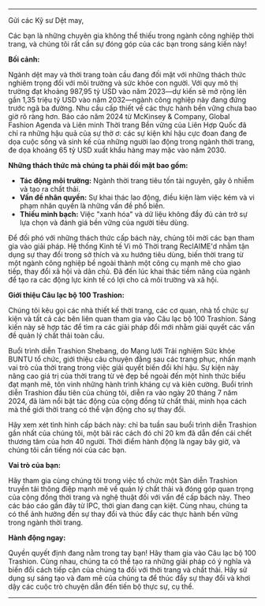 ---

Gửi các Kỹ sư Dệt may,

Các bạn là những chuyên gia không thể thiếu trong ngành công nghiệp thời trang, và chúng tôi rất cần sự đóng góp của các bạn trong sáng kiến này!

**Bối cảnh:**

Ngành dệt may và thời trang toàn cầu đang đối mặt với những thách thức nghiêm trọng đối với môi trường và sức khỏe con người. Với quy mô thị trường đạt khoảng 987,95 tỷ USD vào năm 2023—dự kiến sẽ mở rộng lên gần 1,35 triệu tỷ USD vào năm 2032—ngành công nghiệp này đang đứng trước ngã ba đường. Nhu cầu cấp thiết về các thực hành bền vững chưa bao giờ rõ ràng hơn. Báo cáo năm 2024 từ McKinsey & Company, Global Fashion Agenda và Liên minh Thời trang Bền vững của Liên Hợp Quốc đã chỉ ra những hậu quả của sự thờ ơ: các sự kiện khí hậu cực đoan đang đe dọa cuộc sống và sinh kế của những người lao động trong ngành thời trang, đe dọa khoảng 65 tỷ USD xuất khẩu hàng may mặc vào năm 2030.

**Những thách thức mà chúng ta phải đối mặt bao gồm:**

- **Tác động môi trường:** Ngành thời trang tiêu tốn tài nguyên, gây ô nhiễm và tạo ra chất thải.
- **Vấn đề nhân quyền:** Sự khai thác lao động, điều kiện làm việc kém và vi phạm nhân quyền là những vấn đề phổ biến.
- **Thiếu minh bạch:** Việc "xanh hóa" và dữ liệu không đầy đủ cản trở sự lựa chọn và đánh giá bền vững của người tiêu dùng.

Để đối phó với những thách thức cấp bách này, chúng tôi mời các bạn tham gia vào giải pháp. Hệ thống Kinh tế Vi mô Thời trang ReclAIME'd nhằm tận dụng sự thay đổi trong sở thích và xu hướng tiêu dùng, biến thời trang từ một ngành công nghiệp bề ngoài thành một công cụ mạnh mẽ cho giao tiếp, thay đổi xã hội và dân chủ. Đã đến lúc khai thác tiềm năng của ngành để tạo ra các động lực kinh tế có lợi cho cả môi trường và xã hội.

**Giới thiệu Câu lạc bộ 100 Trashion:**

Chúng tôi kêu gọi các nhà thiết kế thời trang, các cơ quan, nhà tổ chức sự kiện và tất cả các bên liên quan tham gia vào Câu lạc bộ 100 Trashion. Sáng kiến này sẽ hợp tác để tìm ra các giải pháp đổi mới nhằm giải quyết các vấn đề quản lý chất thải toàn cầu.

Buổi trình diễn Trashion Shebang, do Mạng lưới Trải nghiệm Sức khỏe BUNTU tổ chức, giới thiệu câu chuyện đằng sau các trang phục, nhấn mạnh vai trò của thời trang trong việc giải quyết biến đổi khí hậu. Sự kiện này nâng cao giá trị của thời trang từ vẻ đẹp bề ngoài đến một hình thức biểu đạt mạnh mẽ, tôn vinh những hành trình kháng cự và kiên cường. Buổi trình diễn Trashion đầu tiên của chúng tôi, diễn ra vào ngày 20 tháng 7 năm 2024, đã làm nổi bật tác động của cộng đồng từ chất thải, minh họa cách mà thế giới thời trang có thể vận động cho sự thay đổi.

Hãy xem xét tình hình cấp bách này: chỉ ba tuần sau buổi trình diễn Trashion gần nhất của chúng tôi, một bãi rác cách đó chỉ 20 km đã dẫn đến cái chết thương tâm của hơn 40 người. Thời điểm hành động là ngay bây giờ, và chúng tôi cần tiếng nói của các bạn.

**Vai trò của bạn:**

Hãy tham gia cùng chúng tôi trong việc tổ chức một Sàn diễn Trashion truyền tải thông điệp mạnh mẽ về quản lý chất thải và đóng góp quan trọng của cộng đồng thời trang và nghệ thuật đối với vấn đề cấp bách này. Theo các báo cáo gần đây từ IPC, thời gian đang cạn kiệt. Cùng nhau, chúng ta có thể ảnh hưởng đến sự thay đổi và thúc đẩy các thực hành bền vững trong ngành thời trang.

**Hành động ngay:**

Quyền quyết định đang nằm trong tay bạn! Hãy tham gia vào Câu lạc bộ 100 Trashion. Cùng nhau, chúng ta có thể tạo ra những giải pháp có ý nghĩa và biến đổi cách tiếp cận của chúng ta đối với thời trang và chất thải. Hãy sử dụng sự sáng tạo và đam mê của chúng ta để thúc đẩy sự thay đổi và khơi dậy các cuộc trò chuyện dẫn đến tiến bộ thực sự, cụ thể.

---